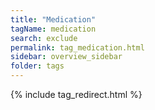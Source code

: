 ```yaml
---
title: "Medication"
tagName: medication
search: exclude
permalink: tag_medication.html
sidebar: overview_sidebar
folder: tags
---
```

{% include tag_redirect.html %}

